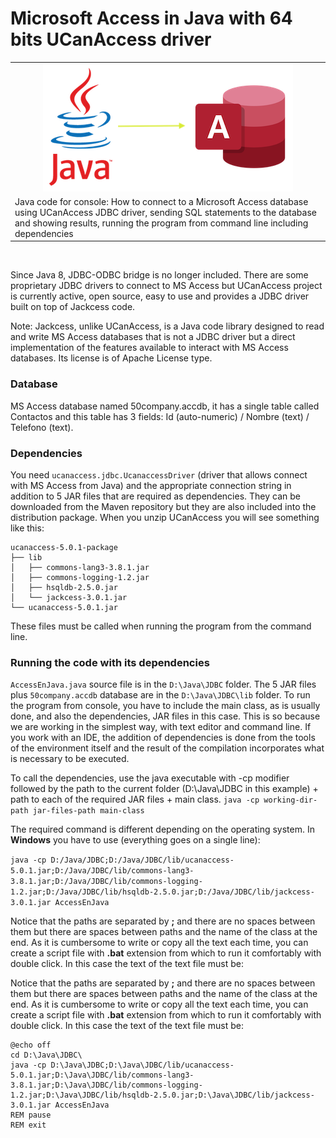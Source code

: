 # Microsoft Access in Java with 64 bits UCanAccess driver

<table>
  <tr><td align=center><img src=jdbc.png></td></tr>
  <tr><td>Java code for console: How to connect to a Microsoft Access database using UCanAccess JDBC driver, sending SQL statements to the database and showing results, running the program from command line including dependencies</td></tr>
</table><br>

Since Java 8, JDBC-ODBC bridge is no longer included. There are some proprietary JDBC drivers to connect to MS Access but UCanAccess project is currently active, open source, easy to use and provides a JDBC driver built on top of Jackcess code.

Note: Jackcess, unlike UCanAccess, is a Java code library designed to read and write MS Access databases that is not a JDBC driver but a direct implementation of the features available to interact with MS Access databases. Its license is of Apache License type.

### Database

MS Access database named 50company.accdb, it has a single table called Contactos and this table has 3 fields: Id (auto-numeric) / Nombre (text) / Telefono (text).

### Dependencies

You need `ucanaccess.jdbc.UcanaccessDriver` (driver that allows connect with MS Access from Java) and the appropriate connection string in addition to 5 JAR files that are required as dependencies. They can be downloaded from the Maven repository but they are also included into the distribution package. When you unzip UCanAccess you will see something like this:

```
ucanaccess-5.0.1-package
├── lib
│   ├── commons-lang3-3.8.1.jar
│   ├── commons-logging-1.2.jar
│   ├── hsqldb-2.5.0.jar
│   └── jackcess-3.0.1.jar
└── ucanaccess-5.0.1.jar
```

These files must be called when running the program from the command line.

### Running the code with its dependencies

`AccessEnJava.java` source file is in the `D:\Java\JDBC` folder. The 5 JAR files plus `50company.accdb` database are in the `D:\Java\JDBC\lib` folder. To run the program from console, you have to include the main class, as is usually done, and also the dependencies, JAR files in this case. This is so because we are working in the simplest way, with text editor and command line. If you work with an IDE, the addition of dependencies is done from the tools of the environment itself and the result of the compilation incorporates what is necessary to be executed.

To call the dependencies, use the java executable with -cp modifier followed by the path to the current folder (D:\Java\JDBC in this example) + path to each of the required JAR files + main class.
`java -cp working-dir-path jar-files-path main-class`

The required command is different depending on the operating system. In **Windows** you have to use (everything goes on a single line):

`java -cp D:/Java/JDBC;D:/Java/JDBC/lib/ucanaccess-5.0.1.jar;D:/Java/JDBC/lib/commons-lang3-3.8.1.jar;D:/Java/JDBC/lib/commons-logging-1.2.jar;D:/Java/JDBC/lib/hsqldb-2.5.0.jar;D:/Java/JDBC/lib/jackcess-3.0.1.jar AccessEnJava`

Notice that the paths are separated by **;** and there are no spaces between them but there are spaces between paths and the name of the class at the end. As it is cumbersome to write or copy all the text each time, you can create a script file with **.bat** extension from which to run it comfortably with double click. In this case the text of the text file must be:

Notice that the paths are separated by **;** and there are no spaces between them but there are spaces between paths and the name of the class at the end. As it is cumbersome to write or copy all the text each time, you can create a script file with **.bat** extension from which to run it comfortably with double click. In this case the text of the text file must be:

```
@echo off
cd D:\Java\JDBC\
java -cp D:\Java\JDBC;D:\Java\JDBC/lib/ucanaccess-5.0.1.jar;D:\Java\JDBC/lib/commons-lang3-3.8.1.jar;D:\Java\JDBC/lib/commons-logging-1.2.jar;D:\Java\JDBC/lib/hsqldb-2.5.0.jar;D:\Java\JDBC/lib/jackcess-3.0.1.jar AccessEnJava
REM pause
REM exit
```
